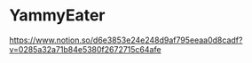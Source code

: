 # YammyEater

https://www.notion.so/d6e3853e24e248d9af795eeaa0d8cadf?v=0285a32a71b84e5380f2672715c64afe
